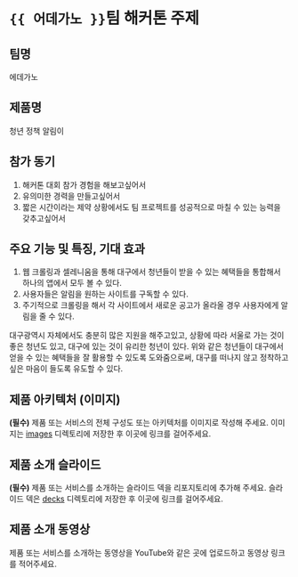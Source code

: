 # `{{ 어데가노 }}`팀 해커톤 주제

## 팀명

에데가노

## 제품명

청년 정책 알림이

## 참가 동기

1. 해커톤 대회 참가 경험을 해보고싶어서
2. 유의미한 경력을 만들고싶어서
3. 짧은 시간이라는 제약 상황에서도 팀 프로젝트를 성공적으로 마칠 수 있는 능력을 갖추고싶어서


## 주요 기능 및 특징, 기대 효과

1. 웹 크롤링과 셀레니움을 통해 대구에서 청년들이 받을 수 있는 혜택들을 통합해서 하나의 앱에서 모두 볼 수 있다.
2. 사용자들은 알림을 원하는 사이트를 구독할 수 있다.
3. 주기적으로 크롤링을 해서 각 사이트에서 새로운 공고가 올라올 경우 사용자에게 알림을 줄 수 있다.

대구광역시 자체에서도 충분히 많은 지원을 해주고있고, 상황에 따라 서울로 가는 것이 좋은 청년도 있고, 대구에 있는 것이 유리한 청년이 있다.
위와 같은 청년들이 대구에서 얻을 수 있는 혜택들을 잘 활용할 수 있도록 도와줌으로써, 대구를 떠나지 않고 정착하고 싶은 마음이 들도록 유도할 수 있다.

## 제품 아키텍처 (이미지)

**(필수)** 제품 또는 서비스의 전체 구성도 또는 아키텍처를 이미지로 작성해 주세요. 이미지는 [images](./images) 디렉토리에 저장한 후 이곳에 링크를 걸어주세요.

## 제품 소개 슬라이드

**(필수)** 제품 또는 서비스를 소개하는 슬라이드 덱을 리포지토리에 추가해 주세요. 슬라이드 덱은 [decks](./decks) 디렉토리에 저장한 후 이곳에 링크를 걸어주세요.

## 제품 소개 동영상

제품 또는 서비스를 소개하는 동영상을 YouTube와 같은 곳에 업로드하고 동영상 링크를 적어주세요.
